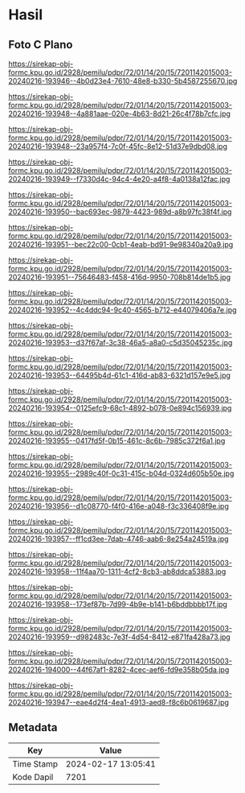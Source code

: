 # Hasil

## Foto C Plano

https://sirekap-obj-formc.kpu.go.id/2928/pemilu/pdpr/72/01/14/20/15/7201142015003-20240216-193946--4b0d23e4-7610-48e8-b330-5b4587255670.jpg

https://sirekap-obj-formc.kpu.go.id/2928/pemilu/pdpr/72/01/14/20/15/7201142015003-20240216-193948--4a881aae-020e-4b63-8d21-26c4f78b7cfc.jpg

https://sirekap-obj-formc.kpu.go.id/2928/pemilu/pdpr/72/01/14/20/15/7201142015003-20240216-193948--23a957f4-7c0f-45fc-8e12-51d37e9dbd08.jpg

https://sirekap-obj-formc.kpu.go.id/2928/pemilu/pdpr/72/01/14/20/15/7201142015003-20240216-193949--f7330d4c-94c4-4e20-a4f8-4a0138a12fac.jpg

https://sirekap-obj-formc.kpu.go.id/2928/pemilu/pdpr/72/01/14/20/15/7201142015003-20240216-193950--bac693ec-9879-4423-989d-a8b97fc38f4f.jpg

https://sirekap-obj-formc.kpu.go.id/2928/pemilu/pdpr/72/01/14/20/15/7201142015003-20240216-193951--bec22c00-0cb1-4eab-bd91-9e98340a20a9.jpg

https://sirekap-obj-formc.kpu.go.id/2928/pemilu/pdpr/72/01/14/20/15/7201142015003-20240216-193951--75646483-f458-416d-9950-708b814de1b5.jpg

https://sirekap-obj-formc.kpu.go.id/2928/pemilu/pdpr/72/01/14/20/15/7201142015003-20240216-193952--4c4ddc94-9c40-4565-b712-e44079406a7e.jpg

https://sirekap-obj-formc.kpu.go.id/2928/pemilu/pdpr/72/01/14/20/15/7201142015003-20240216-193953--d37f67af-3c38-46a5-a8a0-c5d35045235c.jpg

https://sirekap-obj-formc.kpu.go.id/2928/pemilu/pdpr/72/01/14/20/15/7201142015003-20240216-193953--64495b4d-61c1-416d-ab83-6321d157e9e5.jpg

https://sirekap-obj-formc.kpu.go.id/2928/pemilu/pdpr/72/01/14/20/15/7201142015003-20240216-193954--0125efc9-68c1-4892-b078-0e894c156939.jpg

https://sirekap-obj-formc.kpu.go.id/2928/pemilu/pdpr/72/01/14/20/15/7201142015003-20240216-193955--0417fd5f-0b15-461c-8c6b-7985c372f6a1.jpg

https://sirekap-obj-formc.kpu.go.id/2928/pemilu/pdpr/72/01/14/20/15/7201142015003-20240216-193955--2989c40f-0c31-415c-b04d-0324d605b50e.jpg

https://sirekap-obj-formc.kpu.go.id/2928/pemilu/pdpr/72/01/14/20/15/7201142015003-20240216-193956--d1c08770-f4f0-416e-a048-f3c336408f9e.jpg

https://sirekap-obj-formc.kpu.go.id/2928/pemilu/pdpr/72/01/14/20/15/7201142015003-20240216-193957--ff1cd3ee-7dab-4746-aab6-8e254a24519a.jpg

https://sirekap-obj-formc.kpu.go.id/2928/pemilu/pdpr/72/01/14/20/15/7201142015003-20240216-193958--11f4aa70-1311-4cf2-8cb3-ab8ddca53883.jpg

https://sirekap-obj-formc.kpu.go.id/2928/pemilu/pdpr/72/01/14/20/15/7201142015003-20240216-193958--173ef87b-7d99-4b9e-b141-b6bddbbbb17f.jpg

https://sirekap-obj-formc.kpu.go.id/2928/pemilu/pdpr/72/01/14/20/15/7201142015003-20240216-193959--d982483c-7e3f-4d54-8412-e871fa428a73.jpg

https://sirekap-obj-formc.kpu.go.id/2928/pemilu/pdpr/72/01/14/20/15/7201142015003-20240216-194000--44f67af1-8282-4cec-aef6-fd9e358b05da.jpg

https://sirekap-obj-formc.kpu.go.id/2928/pemilu/pdpr/72/01/14/20/15/7201142015003-20240216-193947--eae4d2f4-4ea1-4913-aed8-f8c6b0619687.jpg


## Metadata

| Key        | Value               |
| ---------- | ------------------- |
| Time Stamp | 2024-02-17 13:05:41 |
| Kode Dapil | 7201                |



